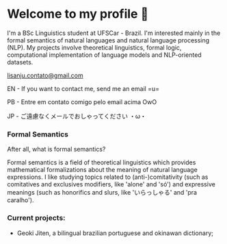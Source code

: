 # Welcome to my profile 🐝
I'm a BSc Linguistics student at UFSCar - Brazil. I'm interested mainly in the formal semantics of natural languages and natural language processing (NLP). My projects involve theoretical linguistics, formal logic, computational implementation of language models and NLP-oriented datasets.

lisanju.contato@gmail.com

EN - If you want to contact me, send me an email =u=

PB - Entre em contato comigo pelo email acima OwO

JP - ご遠慮なくメールでおしゃってください ・ω・

### Formal Semantics
After all, what is formal semantics?

Formal semantics is a field of theoretical linguistics which provides mathematical formalizations about the meaning of natural language expressions.
I like studying topics related to (anti-)comitativity (such as comitatives and exclusives modifiers, like 'alone' and 'só') and expressive meanings (such as honorifics and slurs, like 'いらっしゃる' and 'pra caralho').

### Current projects:
- Geoki Jiten, a bilingual brazilian portuguese and okinawan dictionary;
